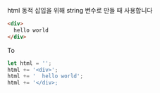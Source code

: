 html 동적 삽입을 위해 string 변수로 만들 때 사용합니다

``` html
<div>
  hello world
</div>
```
To

``` javascript
let html = '';
html += '<div>';
html += '  hello world';
html += '</div>;
```
